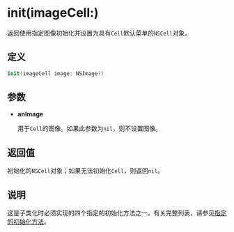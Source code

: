 # init(imageCell:)

返回使用指定图像初始化并设置为具有`Cell`默认菜单的`NSCell`对象。

## 定义

```swift
init(imageCell image: NSImage?)
```

## 参数

* **anImage**

    用于`Cell`的图像。如果此参数为`nil`，则不设置图像。

## 返回值

初始化的`NSCell`对象；如果无法初始化`Cell`，则返回`nil`。

## 说明

这是子类化时必须实现的四个指定的初始化方法之一。有关完整列表，请参见[指定的初始化方法](./README.md#指定的初始化方法)。